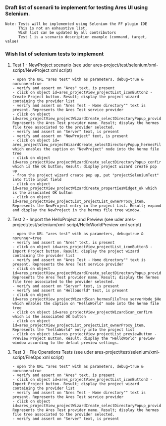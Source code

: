 
### Draft list of scenarii to implement for testing Ares UI using Selenium.


	Note: Tests will be implemented using Selenium the FF plugin IDE
		  This is not an exhaustive list.
		  Wish list can be updated by all contributors
		  Test 1 is a scenario description example (command, target, value)
	
		
### Wish list of selenium tests to implement

1. 	Test 1 -  NewProject scenario (see uder ares-project/test/selenium/xml-script/NewProject xml script)

		- open the URL "ares test" with as parameters, debug=true & norunner=true
		- verify and assert on "Ares" text, is present
		- click on object id=ares_projectView_projectList_iconButton2 - Create Project button. Result; display the project wizard containing the provider list
		- verify and assert on "Ares Test - Home directory"" text is present. Represents the Ares Test service provider
		- click on object id=ares_projectView_projectWizardCreate_selectDirectoryPopup_providerList_name. Represents the Ares Test provider name. Result; display the hermes file tree associated to the provider selected.
		- verify and assert on "Server" text, is present
		- verify and assert on "NewProject" text, is present
		- click on object id= ares_projectView_projectWizardCreate_selectDirectoryPopup_hermesFileTree_serverNode_$NewProject_caption which enables the caption on "NewProject" node into the herme file tree
		- click on object id=ares_projectView_projectWizardCreate_selectDirectoryPopup_confirm which is the Ok button; Result; display project wizard create pop up
		- from the project wizard create pop up, put "projectSeleniumTest" into Title input field 
		- click on object id=ares_projectView_projectWizardCreate_propertiesWidget_ok which is the associated OK button
		- click on object id=ares_projectView_projectList_projectList_ownerProxy_item. Represents the NewProject entry in the project List. Result; expand and display the NewProject in the hermes file tree window.
				
1. 	Test 2 -  Import the HelloProject and Preview (see uder ares-project/test/selenium/xml-script/HelloWorldPreview xml script)

		- open the URL "ares test" with as parameters, debug=true & norunner=true
		- verify and assert on "Ares" text, is present
		- click on object id=ares_projectView_projectList_iconButton3 - Import Project button. Result; display the project wizard containing the provider list
		- verify and assert on "Ares Test - Home directory"" text is present. Represents the Ares Test service provider
		- click on object id=ares_projectView_projectWizardCreate_selectDirectoryPopup_providerList_name. Represents the Ares Test provider name. Result; display the hermes file tree associated to the provider selected.
		- verify and assert on "Server" text, is present
		- verify and assert on "HelloWorld" text, is present
		- click on object id=ares_projectView_projectWizardScan_hermesFileTree_serverNode_$HelloWorld_caption which enables the caption on "HelloWorld" node into the herme file tree
		- click on object id=ares_projectView_projectWizardScan_confirm which is the associated OK button
		- click on object id=ares_projectView_projectList_projectList_ownerProxy_item. Represents the "helloWorld" entry into the project list
		- click on object id=ares_projectView_projectList_previewButton - Preview Project Button. Result; display the "HelloWorld" preview window according to the defaut preview settings.
		
1. 	Test 3 -  File Operations Tests (see uder ares-project/test/selenium/xml-script/FileOps xml script)

		- open the URL "ares test" with as parameters, debug=true & norunner=true
		- verify and assert on "Ares" text, is present
		- click on object id=ares_projectView_projectList_iconButton3 - Import Project button. Result; display the project wizard containing the provider list
		- verify and assert on "Ares Test - Home directory"" text is present. Represents the Ares Test service provider
		- click on object id=ares_projectView_projectWizardCreate_selectDirectoryPopup_providerList_name. Represents the Ares Test provider name. Result; display the hermes file tree associated to the provider selected.
		- verify and assert on "Server" text, is present

	
	
